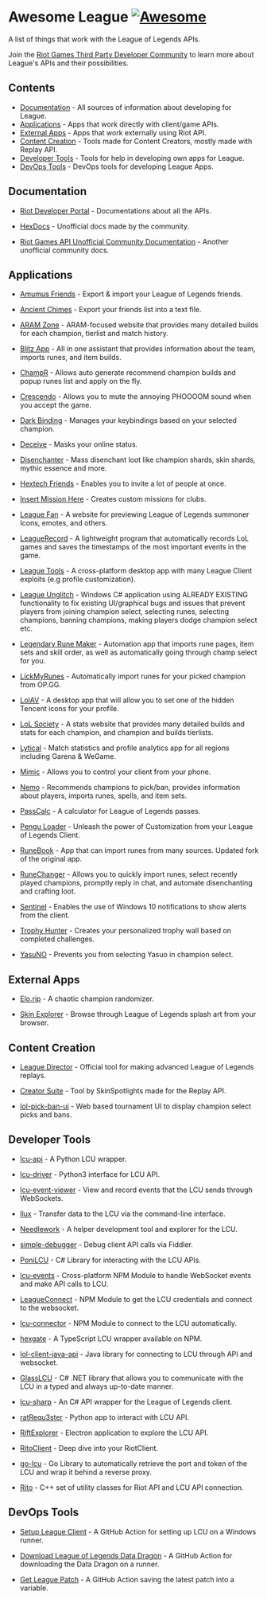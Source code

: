 # Awesome League [![Awesome](https://awesome.re/badge-flat.svg)](https://github.com/sindresorhus/awesome)

A list of things that work with the League of Legends APIs.

Join the [Riot Games Third Party Developer Community](https://discordapp.com/invite/riotgamesdevrel) to learn more about League's APIs and their possibilities.

## Contents

* [Documentation](#documentation) - All sources of information about developing for League.
* [Applications](#applications) - Apps that work directly with client/game APIs.
* [External Apps](#external-apps) - Apps that work externally using Riot API.
* [Content Creation](#content-creation) - Tools made for Content Creators, mostly made with Replay API.
* [Developer Tools](#developer-tools) - Tools for help in developing own apps for League.
* [DevOps Tools](#devops-tools) - DevOps tools for developing League Apps.

## Documentation

* [Riot Developer Portal](https://developer.riotgames.com/docs/lol) - Documentations about all the APIs.

* [HexDocs](https://hextechdocs.dev/) - Unofficial docs made by the community.

* [Riot Games API Unofficial Community Documentation](https://riot-api-libraries.readthedocs.io/en/latest/) - Another unofficial community docs.

## Applications

* [Amumus Friends](https://github.com/rico-vz/Amumus-Friends) - Export & import your League of Legends friends.

* [Ancient Chimes](https://github.com/ulgg/ancient-chimes) - Export your friends list into a text file.

* [ARAM Zone](https://aram.zone/) - ARAM-focused website that provides many detailed builds for each champion, tierlist and match history.

* [Blitz App](https://blitz.gg/) - All in one assistant that provides information about the team, imports runes, and item builds.

* [ChampR](https://github.com/cangzhang/champ-r) - Allows auto generate recommend champion builds and popup runes list and apply on the fly.

* [Crescendo](https://github.com/molenzwiebel/crescendo) - Allows you to mute the annoying PHOOOOM sound when you accept the game.

* [Dark Binding](https://github.com/s-coimbra21/dark-binding-gui) - Manages your keybindings based on your selected champion.

* [Deceive](https://github.com/molenzwiebel/Deceive) - Masks your online status.

* [Disenchanter](https://github.com/marvinscham/disenchanter) - Mass disenchant loot like champion shards, skin shards, mythic essence and more.

* [Hextech Friends](https://hextechfriends.github.io/) - Enables you to invite a lot of people at once.

* [Insert Mission Here](https://github.com/Earleking/2018-Riot-API-Challenge) - Creates custom missions for clubs.

* [League Fan](https://github.com/league-fan/league-fan.github.io) - A website for previewing League of Legends summoner Icons, emotes, and others.

* [LeagueRecord](https://github.com/FFFFFFFXXXXXXX/league_record) - A lightweight program that automatically records LoL games and saves the timestamps of the most important events in the game.

* [League Tools](https://github.com/7rebux/league-tools) - A cross-platform desktop app with many League Client exploits (e.g profile customization).

* [League Unglitch](https://github.com/MaciejGorczyca/League-Unglitch) - Windows C# application using ALREADY EXISTING functionality to fix existing UI/graphical bugs and issues that prevent players from joining champion select, selecting runes, selecting champions, banning champions, making players dodge champion select etc.

* [Legendary Rune Maker](https://github.com/pipe01/legendary-rune-maker) - Automation app that imports rune pages, item sets and skill order, as well as automatically going through champ select for you.

* [LickMyRunes](https://github.com/Ponita0/LickMyRunes) - Automatically import runes for your picked champion from OP.GG.

* [LolAV](https://github.com/PixelHir/lolav) - A desktop app that will allow you to set one of the hidden Tencent icons for your profile.

* [LoL Society](https://lolsociety.com/) - A stats website that provides many detailed builds and stats for each champion, and champion and builds tierlists.

* [Lytical](https://github.com/LyticalApp/Lytical) - Match statistics and profile analytics app for all regions including Garena & WeGame.

* [Mimic](http://mimic.molenzwiebel.xyz/) - Allows you to control your client from your phone.

* [Nemo](https://nemo.gg/) - Recommends champions to pick/ban, provides information about players, imports runes, spells, and item sets.

* [PassCalc](https://github.com/Fumi24/PassCalc) - A calculator for League of Legends passes.

* [Pengu Loader](https://pengu.lol/) - Unleash the power of Customization from your League of Legends Client.

* [RuneBook](https://github.com/Soundofdarkness/RuneBook) - App that can import runes from many sources. Updated fork of the original app.

* [RuneChanger](https://github.com/stirante/RuneChanger) - Allows you to quickly import runes, select recently played champions, promptly reply in chat, and automate disenchanting and crafting loot.

* [Sentinel](https://github.com/molenzwiebel/Sentinel) - Enables the use of Windows 10 notifications to show alerts from the client.

* [Trophy Hunter](https://github.com/TiFu/riot-api-challenge-2018) - Creates your personalized trophy wall based on completed challenges.

* [YasuNO](https://github.com/pseudonym117/YasuNO) - Prevents you from selecting Yasuo in champion select.

## External Apps

* [Elo.rip](https://elo.rip/) - A chaotic champion randomizer.

* [Skin Explorer](https://www.skinexplorer.lol) - Browse through League of Legends splash art from your browser.

## Content Creation

* [League Director](https://github.com/RiotGames/leaguedirector) - Official tool for making advanced League of Legends replays.

* [Creator Suite](https://github.com/SkinSpotlights/CreatorSuite-ReplayAPI) - Tool by SkinSpotlights made for the Replay API.

* [lol-pick-ban-ui](https://github.com/RCVolus/lol-pick-ban-ui) - Web based tournament UI to display champion select picks and bans.

## Developer Tools

* [lcu-api](https://github.com/jjmaldonis/lcu-api) - A Python LCU wrapper.

* [lcu-driver](https://github.com/sousa-andre/lcu-driver) - Python3 interface for LCU API. 

* [lcu-event-viewer](https://github.com/pipe01/lcu-event-viewer) - View and record events that the LCU sends through WebSockets.

* [llux](https://github.com/BlossomiShymae/llux) - Transfer data to the LCU via the command-line interface.

* [Needlework](https://github.com/BlossomiShymae/Needlework) - A helper development tool and explorer for the LCU.

* [simple-debugger](https://github.com/dragitz/simple-debugger) - Debug client API calls via Fiddler.

* [PoniLCU](https://github.com/Ponita0/PoniLCU) - C# Library for interacting with the LCU APIs.

* [lcu-events](https://github.com/Sunney-X/lcu-events) - Cross-platform NPM Module to handle WebSocket events and make API calls to LCU.

* [LeagueConnect](https://github.com/supergrecko/league-connect) - NPM Module to get the LCU credentials and connect to the websocket.

* [lcu-connector](https://github.com/Pupix/lcu-connector) - NPM Module to connect to the LCU automatically.

* [hexgate](https://github.com/cuppachino/hexgate) - A TypeScript LCU wrapper available on NPM.

* [lol-client-java-api](https://github.com/stirante/lol-client-java-api) - Java library for connecting to LCU through API and websocket.

* [GlassLCU](https://github.com/pipe01/GlassLCU) - C# .NET library that allows you to communicate with the LCU in a typed and always up-to-date manner.

* [lcu-sharp](https://github.com/bryanhitc/lcu-sharp) - An C# API wrapper for the League of Legends client.

* [ratRequ3ster](https://github.com/akira-trinity/ratRequ3ster) - Python app to interact with LCU API.

* [RiftExplorer](https://github.com/Pupix/rift-explorer) - Electron application to explore the LCU API.

* [RitoClient](https://github.com/nomi-san/RitoClient) - Deep dive into your RiotClient.

* [go-lcu](https://github.com/ImOlli/go-lcu) - Go Library to automatically retrieve the port and token of the LCU and wrap it behind a reverse proxy.

* [Rito](https://github.com/bartekprtc/rito) - C++ set of utility classes for Riot API and LCU API connection.

## DevOps Tools

* [Setup League Client](https://github.com/marketplace/actions/setup-league-client) - A GitHub Action for setting up LCU on a Windows runner.

* [Download League of Legends Data Dragon](https://github.com/marketplace/actions/download-league-of-legends-data-dragon) - A GitHub Action for downloading the Data Dragon on a runner.

* [Get League Patch](https://github.com/marvinscham/get-league-patch) - A GitHub Action saving the latest patch into a variable.
